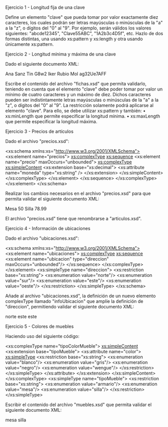 Ejercicio 1 - Longitud fija de una clave

Define un elemento "clave" que pueda tomar por valor exactamente diez caracteres, los
cuales podrán ser letras mayúsculas o minúsculas de la "a" a la "z", o dígitos del "0" al "9".
Por ejemplo, serán válidos los valores siguientes: "abcde12345", "Clave55ABC",
"1A2b3c4D5f", etc.
Hazlo de dos formas distintas, una usando xs:pattern y xs:length y otra usando
únicamente xs:pattern.

Ejercicio 2 - Longitud mínima y máxima de una clave

Dado el siguiente documento XML:

<?xml version="1.0" encoding="UTF-8"?>
<fichas xmlns:xsi="http://www.w3.org/2001/XMLSchema-instance"
xsi:noNamespaceSchemaLocation="fichas.xsd">
<ficha>
<nombre>Ana Sanz Tin</nombre>
<clave>G8w2</clave>
</ficha>
<ficha>
<nombre>Iker Rubio Mol</nombre>
<clave>ag32Ue7AFF</clave>
</ficha>
</fichas>

Escribe el contenido del archivo "fichas.xsd" que permita validarlo, teniendo en cuenta
que el elemento "clave" debe poder tomar por valor un mínimo de cuatro caracteres y un
máximo de diez. Dichos caracteres pueden ser indistintamente letras mayúsculas o
minúsculas de la "a" a la "z", o dígitos del "0" al "9". La restricción solamente podrá
aplicarse al elemento "clave".
Para ello, se debe utilizar xs:pattern y también:
• xs:minLength que permite especificar la longitud mínima.
• xs:maxLength que permite especificar la longitud máxima.

Ejercicio 3 - Precios de artículos

Dado el archivo "precios.xsd":

<?xml version="1.0" encoding="UTF-8"?>
<xs:schema xmlns:xs="http://www.w3.org/2001/XMLSchema">
<xs:element name="precios">
<xs:complexType>
<xs:sequence>
<xs:element name="precio" maxOccurs="unbounded">
<xs:complexType>
<xs:simpleContent>
<xs:extension base="xs:decimal">
<xs:attribute name="moneda" type="xs:string" />
</xs:extension>
</xs:simpleContent>
</xs:complexType>
</xs:element>
</xs:sequence>
</xs:complexType>
</xs:element>
</xs:schema>

Realizar los cambios necesarios en el archivo "precios.xsd" para que permita validar el
siguiente documento XML:

<?xml version="1.0" encoding="UTF-8"?>
<articulos xmlns:xsi="http://www.w3.org/2001/XMLSchema-instance"
xsi:noNamespaceSchemaLocation="articulos.xsd">
<articulo>
<nombre>Mesa</nombre>
<precio moneda="Euro">50</precio>
</articulo>
<articulo>
<nombre>Silla</nombre>
<precio moneda="Dólar">78.99</precio>
</articulo>
</articulos>

El archivo "precios.xsd" tiene que renombrarse a "articulos.xsd".

Ejercicio 4 - Información de ubicaciones

Dado el archivo "ubicaciones.xsd":

<?xml version="1.0" encoding="UTF-8"?>
<xs:schema xmlns:xs="http://www.w3.org/2001/XMLSchema">
<xs:element name="ubicaciones">
<xs:complexType>
<xs:sequence>
<xs:element name="ubicacion" type="direccion"
maxOccurs="unbounded"/>
</xs:sequence>
</xs:complexType>
</xs:element>
<xs:simpleType name="direccion">
<xs:restriction base="xs:string">
<xs:enumeration value="norte"/>
<xs:enumeration value="sur"/>
<xs:enumeration value="este"/>
<xs:enumeration value="oeste"/>
</xs:restriction>
</xs:simpleType>
</xs:schema>

Añade al archivo "ubicaciones.xsd", la definición de un nuevo elemento complexType
llamado "infoUbicacion" que amplíe la definición de "direccion", permitiendo validar el
siguiente documento XML:

<?xml version="1.0" encoding="UTF-8"?>
<ubicaciones xmlns:xsi="http://www.w3.org/2001/XMLSchema-
instance"
xsi:noNamespaceSchemaLocation="ubicaciones.xsd">
<ubicacion metros="32">norte</ubicacion>
<ubicacion metros="25">este</ubicacion>
<ubicacion metros="64">este</ubicacion>
</ubicaciones>

Ejercicio 5 - Colores de muebles

Haciendo uso del siguiente código:

<xs:complexType name="tipoColorMueble">
<xs:simpleContent>
<xs:extension base="tipoMueble">
<xs:attribute name="color">
<xs:simpleType>
<xs:restriction base="xs:string">
<xs:enumeration value="blanco"/>
<xs:enumeration value="gris"/>
<xs:enumeration value="negro"/>
<xs:enumeration value="wengue"/>
</xs:restriction>
</xs:simpleType>
</xs:attribute>
</xs:extension>
</xs:simpleContent>
</xs:complexType>
<xs:simpleType name="tipoMueble">
<xs:restriction base="xs:string">
<xs:enumeration value="armario"/>
<xs:enumeration value="mesa"/>
<xs:enumeration value="silla"/>
</xs:restriction>
</xs:simpleType>

Escribir el contenido del archivo "muebles.xsd" que permita validar el siguiente
documento XML:

<?xml version="1.0" encoding="UTF-8"?>
<muebles xmlns:xsi="http://www.w3.org/2001/XMLSchema-instance"
xsi:noNamespaceSchemaLocation="muebles.xsd">
<mueble color="blanco">mesa</mueble>
<mueble color="gris">silla</mueble>
</muebles>